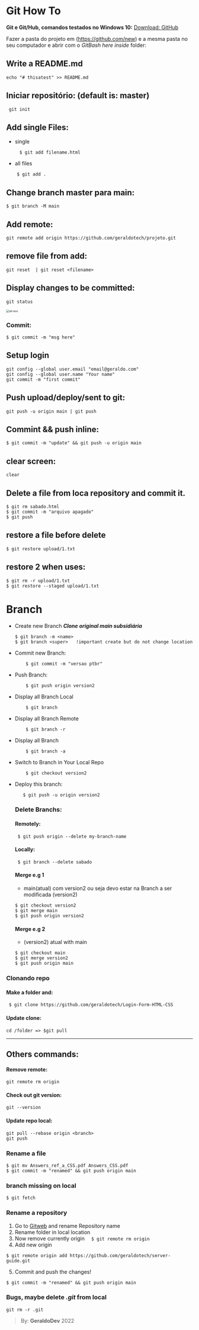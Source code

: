 # Git How To
**Git e Git/Hub, comandos testados no Windows 10:** [Download: GitHub](https://git-scm.com/downloads)

Fazer a pasta do projeto em (https://github.com/new) e a mesma pasta no seu computador e abrir com o *GitBash here inside* folder:
    

## Write a README.md
```
echo "# thisatest" >> README.md
```

## Iniciar repositório: (default is: master)
     git init

## Add single Files:
- single 
```
     $ git add filename.html
```
- all files
```
    $ git add .
```

## Change branch master para main:
    $ git branch -M main 

## Add remote:
    git remote add origin https://github.com/geraldotech/projeto.git

## remove file from add:
    git reset  | git reset <filename>

## Display changes to be committed:

    git status

  <img src="https://raw.githubusercontent.com/geraldotech/Git-How-TO/main/img/changes-to-be-committed.jpg" alt="alt-text" style="zoom:50%;" />
    
### Commit:

    $ git commit -m "msg here"

## Setup login 

    git config --global user.email "email@geraldo.com"
    git config --global user.name "Your name"
    git commit -m "first commit"


## Push **upload/deploy/sent to git**:
    git push -u origin main | git push

## Commint && push inline:
    $ git commit -m "update" && git push -u origin main

## clear screen:
    clear

## Delete a file from loca repository and commit it.
    $ git rm sabado.html
    $ git commit -m "arquivo apagado"
    $ git push


## restore a file before delete
    $ git restore upload/1.txt

 ## restore 2 when uses: 
    $ git rm -r upload/1.txt
    $ git restore --staged upload/1.txt


# Branch

  - Create new Branch ***Clone original main subsidiária***  
    ```$ git checkout -b <name>
    $ git branch -m <name>
    $ git branch <super>   !important create but do not change location
    ```

 - Commit new Branch:  
    ```
        $ git commit -m "versao ptbr" 
    ```
 - Push Branch: 
    ```
        $ git push origin version2  
    ```
 - Display all Branch Local
    ```
        $ git branch
    ```
 - Display all Branch Remote
    ```
        $ git branch -r
    ```
 - Display all Branch
    ```
        $ git branch -a
    ```
 - Switch to Branch in Your Local Repo
    ```
        $ git checkout version2
    ```
 - Deploy this branch:
    ```
       $ git push -u origin version2
    ```
    ### Delete Branchs:

    #### Remotely:  
        $ git push origin --delete my-branch-name

    #### Locally: 
        $ git branch --delete sabado

    #### Merge e.g 1
    - main(atual) com version2 ou seja devo estar na Branch a ser modificada (version2)  
    ```
    $ git checkout version2  
    $ git merge main  
    $ git push origin version2  
    ```
    #### Merge e.g 2
    - (version2) atual with main  
    ```
    $ git checkout main
    $ git merge version2
    $ git push origin main
    ```

### Clonando repo

#### Make a folder and:
     $ git clone https://github.com/geraldotech/Login-Form-HTML-CSS

#### Update clone:
    cd /folder => $git pull

---
## Others commands:


#### Remove remote:
	git remote rm origin
#### Check out git version:
	git --version

#### Update repo local:
	git pull --rebase origin <branch>
	git push

### Rename a file
    $ git mv Answers_ref_a_CSS.pdf Answers_CSS.pdf 
    $ git commit -m "renamed" && git push origin main 

### branch missing on local
    $ git fetch 

### Rename a repository

1. Go to [Gitweb](https://github.com/) and rename Repository name 
2. Rename folder in local location
3. Now remove currently origin ``` 
$ git remote rm origin``` 
4. Add new origin 
```
$ git remote origin add https://github.com/geraldotech/server-guide.git 
```
5. Commit and push the changes!
```
$ git commit -m "renamed" && git push origin main
```

### Bugs, maybe delete  *.git* from local    
    git rm -r .git

>
> 
> By: **GeraldoDev** 2022







